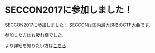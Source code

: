 # SECCON2017に参加しました！

SECCON2017に参加しました！
SECCONは国内最大規模のCTF大会です．

参加した方はお疲れ様でした．

より詳細を知りたい方は[こちら](https://www.iggg.org/wiki/?SECCON2017)．